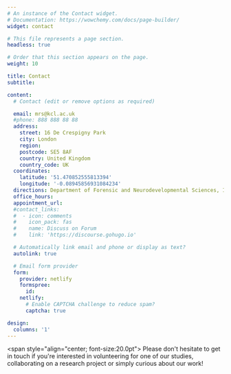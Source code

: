 ```yaml
---
# An instance of the Contact widget.
# Documentation: https://wowchemy.com/docs/page-builder/
widget: contact

# This file represents a page section.
headless: true

# Order that this section appears on the page.
weight: 10

title: Contact
subtitle:

content:
  # Contact (edit or remove options as required)

  email: mrs@kcl.ac.uk
  #phone: 888 888 88 88
  address:
    street: 16 De Crespigny Park
    city: London
    region: 
    postcode: SE5 8AF
    country: United Kingdom
    country_code: UK
  coordinates:
    latitude: '51.470852555813394'
    longitude: '-0.08945856931084234'
  directions: Department of Forensic and Neurodevelopmental Sciences, IoPPN Main Building (Floor 1)
  office_hours:
  appointment_url: 
  #contact_links:
  #  - icon: comments
  #    icon_pack: fas
  #    name: Discuss on Forum
  #    link: 'https://discourse.gohugo.io'

  # Automatically link email and phone or display as text?
  autolink: true

  # Email form provider
  form:
    provider: netlify
    formspree:
      id:
    netlify:
      # Enable CAPTCHA challenge to reduce spam?
      captcha: true

design:
  columns: '1'
---
```


<span style="align="center; font-size:20.0pt"> Please don't hesitate to get in touch if you're interested in volunteering for one of our studies, collaborating on a research project or simply curious about our work! </span>
